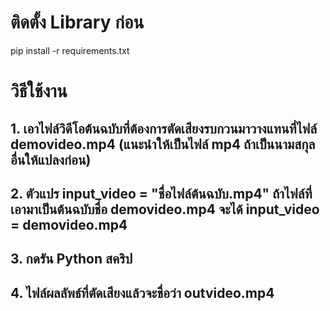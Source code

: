 <h1>ติดตั้ง Library ก่อน</h1>
pip install -r requirements.txt

<h1>วิธีใช้งาน</h1>
<h2>1. เอาไฟล์วิดีโอต้นฉบับที่ต้องการตัดเสียงรบกวนมาวางแทนที่ไฟล์ demovideo.mp4 (แนะนำให้เป็นไฟล์ mp4 ถ้าเป็นนามสกุลอื่นให้แปลงก่อน)</h2>
<h2>2. ตัวแปร input_video = "ชื่อไฟล์ต้นฉบับ.mp4" ถ้าไฟล์ที่เอามาเป็นต้นฉบับชื่อ demovideo.mp4 จะได้ input_video = demovideo.mp4 </h2>
<h2>3. กดรัน Python สคริป</h2>
<h2>4. ไฟล์ผลลัพธ์ที่ตัดเสียงแล้วจะชื่อว่า outvideo.mp4 
